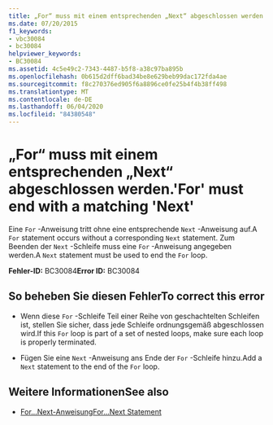 ```yaml
---
title: „For“ muss mit einem entsprechenden „Next“ abgeschlossen werden.
ms.date: 07/20/2015
f1_keywords:
- vbc30084
- bc30084
helpviewer_keywords:
- BC30084
ms.assetid: 4c5e49c2-7343-4487-b5f8-a38c97ba895b
ms.openlocfilehash: 0b615d2dff6bad34be8e629beb99dac172fda4ae
ms.sourcegitcommit: f8c270376ed905f6a8896ce0fe25b4f4b38ff498
ms.translationtype: MT
ms.contentlocale: de-DE
ms.lasthandoff: 06/04/2020
ms.locfileid: "84380548"
---
```

# <a name="for-must-end-with-a-matching-next"></a><span data-ttu-id="60546-102">„For“ muss mit einem entsprechenden „Next“ abgeschlossen werden.</span><span class="sxs-lookup"><span data-stu-id="60546-102">'For' must end with a matching 'Next'</span></span>
<span data-ttu-id="60546-103">Eine `For` -Anweisung tritt ohne eine entsprechende `Next` -Anweisung auf.</span><span class="sxs-lookup"><span data-stu-id="60546-103">A `For` statement occurs without a corresponding `Next` statement.</span></span> <span data-ttu-id="60546-104">Zum Beenden der `Next` -Schleife muss eine `For` -Anweisung angegeben werden.</span><span class="sxs-lookup"><span data-stu-id="60546-104">A `Next` statement must be used to end the `For` loop.</span></span>  
  
 <span data-ttu-id="60546-105">**Fehler-ID:** BC30084</span><span class="sxs-lookup"><span data-stu-id="60546-105">**Error ID:** BC30084</span></span>  
  
## <a name="to-correct-this-error"></a><span data-ttu-id="60546-106">So beheben Sie diesen Fehler</span><span class="sxs-lookup"><span data-stu-id="60546-106">To correct this error</span></span>  
  
- <span data-ttu-id="60546-107">Wenn diese `For` -Schleife Teil einer Reihe von geschachtelten Schleifen ist, stellen Sie sicher, dass jede Schleife ordnungsgemäß abgeschlossen wird.</span><span class="sxs-lookup"><span data-stu-id="60546-107">If this `For` loop is part of a set of nested loops, make sure each loop is properly terminated.</span></span>  
  
- <span data-ttu-id="60546-108">Fügen Sie eine `Next` -Anweisung ans Ende der `For` -Schleife hinzu.</span><span class="sxs-lookup"><span data-stu-id="60546-108">Add a `Next` statement to the end of the `For` loop.</span></span>  
  
## <a name="see-also"></a><span data-ttu-id="60546-109">Weitere Informationen</span><span class="sxs-lookup"><span data-stu-id="60546-109">See also</span></span>

- [<span data-ttu-id="60546-110">For...Next-Anweisung</span><span class="sxs-lookup"><span data-stu-id="60546-110">For...Next Statement</span></span>](../language-reference/statements/for-next-statement.md)
